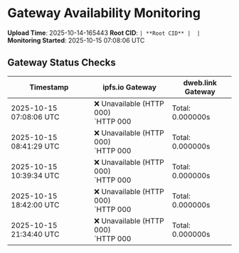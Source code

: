 # Gateway Availability Monitoring

**Upload Time**: 2025-10-14-165443
**Root CID**: `| **Root CID** |  |`
**Monitoring Started**: 2025-10-15 07:08:06 UTC

## Gateway Status Checks

| Timestamp | ipfs.io Gateway | dweb.link Gateway |
|-----------|-----------------|-------------------|
| 2025-10-15 07:08:06 UTC | ❌ Unavailable (HTTP 000)<br>`HTTP 000 | Total: 0.000000s | DNS: 0.000000s | Connect: 0.000000s | Transfer: 0.000000s | Size: 0 bytesConnection failed or timeout` | ❌ Unavailable (HTTP 000)<br>`HTTP 000 | Total: 0.000000s | DNS: 0.000000s | Connect: 0.000000s | Transfer: 0.000000s | Size: 0 bytesConnection failed or timeout` |
| 2025-10-15 08:41:29 UTC | ❌ Unavailable (HTTP 000)<br>`HTTP 000 | Total: 0.000000s | DNS: 0.000000s | Connect: 0.000000s | Transfer: 0.000000s | Size: 0 bytesConnection failed or timeout` | ❌ Unavailable (HTTP 000)<br>`HTTP 000 | Total: 0.000000s | DNS: 0.000000s | Connect: 0.000000s | Transfer: 0.000000s | Size: 0 bytesConnection failed or timeout` |
| 2025-10-15 10:39:34 UTC | ❌ Unavailable (HTTP 000)<br>`HTTP 000 | Total: 0.000000s | DNS: 0.000000s | Connect: 0.000000s | Transfer: 0.000000s | Size: 0 bytesConnection failed or timeout` | ❌ Unavailable (HTTP 000)<br>`HTTP 000 | Total: 0.000000s | DNS: 0.000000s | Connect: 0.000000s | Transfer: 0.000000s | Size: 0 bytesConnection failed or timeout` |
| 2025-10-15 18:42:00 UTC | ❌ Unavailable (HTTP 000)<br>`HTTP 000 | Total: 0.000000s | DNS: 0.000000s | Connect: 0.000000s | Transfer: 0.000000s | Size: 0 bytesConnection failed or timeout` | ❌ Unavailable (HTTP 000)<br>`HTTP 000 | Total: 0.000000s | DNS: 0.000000s | Connect: 0.000000s | Transfer: 0.000000s | Size: 0 bytesConnection failed or timeout` |
| 2025-10-15 21:34:40 UTC | ❌ Unavailable (HTTP 000)<br>`HTTP 000 | Total: 0.000000s | DNS: 0.000000s | Connect: 0.000000s | Transfer: 0.000000s | Size: 0 bytesConnection failed or timeout` | ❌ Unavailable (HTTP 000)<br>`HTTP 000 | Total: 0.000000s | DNS: 0.000000s | Connect: 0.000000s | Transfer: 0.000000s | Size: 0 bytesConnection failed or timeout` |
